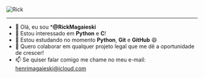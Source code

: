 ![Rick](https://github.com/RickMagaieski/RickMagaieski/assets/136091273/5b5d3104-e4c2-4076-9aa3-6df66e4051f5)
***
- 👋 Olá, eu sou ***@RickMagaieski**
- 👀 Estou interessado em **Python** e **C**!
- 🌱 Estou estudando no momento **Python**, **Git** e **GitHub** 😄
- 💞️ Quero colaborar em qualquer projeto legal que me dê a oportunidade de crescer!
- 📫 Se quiser falar comigo me chame no meu e-mail: henrimagaieski@icloud.com
<!---
RickMagaieski/RickMagaieski is a ✨ special ✨ repository because its `README.md` (this file) appears on your GitHub profile.
You can click the Preview link to take a look at your changes.
--->
